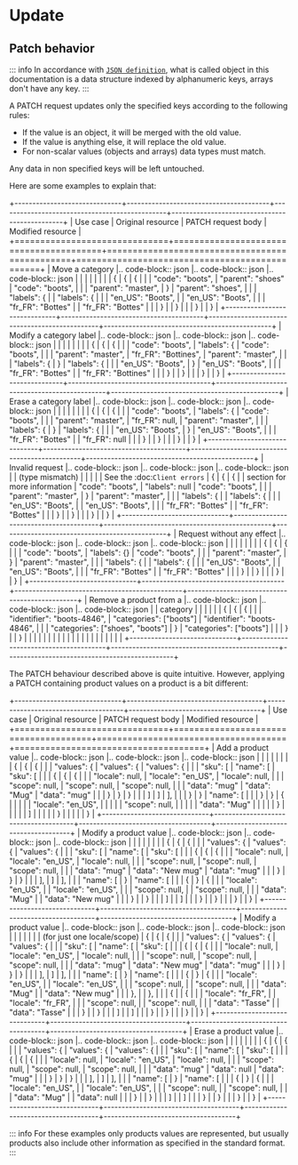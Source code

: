 # Update

## Patch behavior

::: info
In accordance with [`JSON definition`](http://www.json.org), what is called object in this documentation is a data structure indexed by alphanumeric keys, arrays don't have any key.
:::

A PATCH request updates only the specified keys according to the following rules:

 - If the value is an object, it will be merged with the old value.
 - If the value is anything else, it will replace the old value.
 - For non-scalar values (objects and arrays) data types must match.

Any data in non specified keys will be left untouched.

Here are some examples to explain that:

+------------------------------+----------------------------------------+-----------------------------------------------+-----------------------------------------------+
| Use case                     | Original resource                      | PATCH request body                            | Modified resource                             |
+==============================+========================================+===============================================+===============================================+
| Move a category              |.. code-block:: json                    |.. code-block:: json                           |.. code-block:: json                           |
|                              |                                        |                                               |                                               |
|                              |  {                                     |  {                                            |  {                                            |
|                              |      "code": "boots",                  |      "parent": "shoes"                        |      "code": "boots",                         |
|                              |      "parent": "master",               |  }                                            |      "parent": "shoes",                       |
|                              |      "labels": {                       |                                               |      "labels": {                              |
|                              |          "en_US": "Boots",             |                                               |          "en_US": "Boots",                    |
|                              |          "fr_FR": "Bottes"             |                                               |          "fr_FR": "Bottes"                    |
|                              |      }                                 |                                               |      }                                        |
|                              |  }                                     |                                               |  }                                            |
+------------------------------+----------------------------------------+-----------------------------------------------+-----------------------------------------------+
| Modify a category label      |.. code-block:: json                    |.. code-block:: json                           |.. code-block:: json                           |
|                              |                                        |                                               |                                               |
|                              |  {                                     |  {                                            |  {                                            |
|                              |      "code": "boots",                  |      "labels": {                              |      "code": "boots",                         |
|                              |      "parent": "master",               |          "fr_FR": "Bottines",                 |      "parent": "master",                      |
|                              |      "labels": {                       |      }                                        |      "labels": {                              |
|                              |          "en_US": "Boots",             |  }                                            |          "en_US": "Boots",                    |
|                              |          "fr_FR": "Bottes"             |                                               |          "fr_FR": "Bottines"                  |
|                              |      }                                 |                                               |      }                                        |
|                              |  }                                     |                                               |  }                                            |
+------------------------------+----------------------------------------+-----------------------------------------------+-----------------------------------------------+
| Erase a category label       |.. code-block:: json                    |.. code-block:: json                           |.. code-block:: json                           |
|                              |                                        |                                               |                                               |
|                              |  {                                     |  {                                            |  {                                            |
|                              |      "code": "boots",                  |      "labels": {                              |      "code": "boots",                         |
|                              |      "parent": "master",               |          "fr_FR": null,                       |      "parent": "master",                      |
|                              |      "labels": {                       |      }                                        |      "labels": {                              |
|                              |          "en_US": "Boots",             |  }                                            |          "en_US": "Boots",                    |
|                              |          "fr_FR": "Bottes"             |                                               |          "fr_FR": null                        |
|                              |      }                                 |                                               |      }                                        |
|                              |  }                                     |                                               |  }                                            |
+------------------------------+----------------------------------------+-----------------------------------------------+-----------------------------------------------+
| Invalid request              |.. code-block:: json                    |.. code-block:: json                           |.. code-block:: json                           |
| (type mismatch)              |                                        |                                               |                                               |
| See the :doc:`Client errors` |  {                                     |  {                                            |  {                                            |
| section for more information |      "code": "boots",                  |      "labels": null                           |      "code": "boots",                         |
|                              |      "parent": "master",               |  }                                            |      "parent": "master",                      |
|                              |      "labels": {                       |                                               |      "labels": {                              |
|                              |          "en_US": "Boots",             |                                               |          "en_US": "Boots",                    |
|                              |          "fr_FR": "Bottes"             |                                               |          "fr_FR": "Bottes"                    |
|                              |      }                                 |                                               |      }                                        |
|                              |  }                                     |                                               |  }                                            |
+------------------------------+----------------------------------------+-----------------------------------------------+-----------------------------------------------+
| Request without any effect   |.. code-block:: json                    |.. code-block:: json                           |.. code-block:: json                           |
|                              |                                        |                                               |                                               |
|                              |  {                                     |  {                                            |  {                                            |
|                              |      "code": "boots",                  |      "labels": {}                             |      "code": "boots",                         |
|                              |      "parent": "master",               |  }                                            |      "parent": "master",                      |
|                              |      "labels": {                       |                                               |      "labels": {                              |
|                              |          "en_US": "Boots",             |                                               |          "en_US": "Boots",                    |
|                              |          "fr_FR": "Bottes"             |                                               |          "fr_FR": "Bottes"                    |
|                              |      }                                 |                                               |      }                                        |
|                              |  }                                     |                                               |  }                                            |
+------------------------------+----------------------------------------+-----------------------------------------------+-----------------------------------------------+
| Remove a product from a      |.. code-block:: json                    |.. code-block:: json                           |.. code-block:: json                           |
| category                     |                                        |                                               |                                               |
|                              |  {                                     |  {                                            |  {                                            |
|                              |      "identifier": "boots-4846",       |      "categories": ["boots"]                  |      "identifier": "boots-4846",              |
|                              |      "categories": ["shoes", "boots"]  |  }                                            |      "categories": ["boots"]                  |
|                              |  }                                     |                                               |  }                                            |
|                              |                                        |                                               |                                               |
|                              |                                        |                                               |                                               |
|                              |                                        |                                               |                                               |
|                              |                                        |                                               |                                               |
+------------------------------+----------------------------------------+-----------------------------------------------+-----------------------------------------------+

The PATCH behaviour described above is quite intuitive. However, applying a PATCH containing product values on a product is a bit different:

+------------------------------+--------------------------------------+-------------------------------------+-------------------------------------+
| Use case                     | Original resource                    | PATCH request body                  | Modified resource                   |
+==============================+======================================+=====================================+=====================================+
| Add a product value          |.. code-block:: json                  |.. code-block:: json                 |.. code-block:: json                 |
|                              |                                      |                                     |                                     |
|                              |  {                                   |  {                                  |  {                                  |
|                              |      "values": {                     |      "values": {                    |      "values": {                    |
|                              |          "sku": [                    |          "name": [                  |          "sku": [                   |
|                              |              {                       |              {                      |              {                      |
|                              |                  "locale": null,     |                  "locale": "en_US", |                  "locale": null,    |
|                              |                  "scope": null,      |                  "scope": null,     |                  "scope": null,     |
|                              |                  "data": "mug"       |                  "data": "Mug"      |                  "data": "mug"      |
|                              |              }                       |              }                      |              }                      |
|                              |          ]                           |          ]                          |          ],                         |
|                              |      }                               |      }                              |          "name": [                  |
|                              |  }                                   |  }                                  |              {                      |
|                              |                                      |                                     |                  "locale": "en_US", |
|                              |                                      |                                     |                  "scope": null,     |
|                              |                                      |                                     |                  "data": "Mug"      |
|                              |                                      |                                     |              }                      |
|                              |                                      |                                     |          ]                          |
|                              |                                      |                                     |      }                              |
|                              |                                      |                                     |  }                                  |
+------------------------------+--------------------------------------+-------------------------------------+-------------------------------------+
| Modify a product value       |.. code-block:: json                  |.. code-block:: json                 |.. code-block:: json                 |
|                              |                                      |                                     |                                     |
|                              |  {                                   |  {                                  |  {                                  |
|                              |      "values": {                     |      "values": {                    |      "values": {                    |
|                              |          "sku": [                    |          "name": [                  |          "sku": [                   |
|                              |              {                       |              {                      |              {                      |
|                              |                  "locale": null,     |                  "locale": "en_US", |                  "locale": null,    |
|                              |                  "scope": null,      |                  "scope": null,     |                  "scope": null,     |
|                              |                  "data": "mug"       |                  "data": "New mug"  |                  "data": "mug"      |
|                              |              }                       |              }                      |              }                      |
|                              |          ],                          |          ]                          |          ],                         |
|                              |          "name": [                   |      }                              |          "name": [                  |
|                              |              {                       |  }                                  |              {                      |
|                              |                  "locale": "en_US",  |                                     |                  "locale": "en_US", |
|                              |                  "scope": null,      |                                     |                  "scope": null,     |
|                              |                  "data": "Mug"       |                                     |                  "data": "New mug"  |
|                              |              }                       |                                     |              }                      |
|                              |          ]                           |                                     |          ]                          |
|                              |      }                               |                                     |      }                              |
|                              |  }                                   |                                     |  }                                  |
+------------------------------+--------------------------------------+-------------------------------------+-------------------------------------+
| Modify a product value       |.. code-block:: json                  |.. code-block:: json                 |.. code-block:: json                 |
|                              |                                      |                                     |                                     |
| (for just one locale/scope)  |  {                                   |  {                                  |  {                                  |
|                              |      "values": {                     |      "values": {                    |      "values": {                    |
|                              |          "sku": [                    |          "name": [                  |          "sku": [                   |
|                              |              {                       |              {                      |              {                      |
|                              |                  "locale": null,     |                  "locale": "en_US", |                  "locale": null,    |
|                              |                  "scope": null,      |                  "scope": null,     |                  "scope": null,     |
|                              |                  "data": "mug"       |                  "data": "New mug"  |                  "data": "mug"      |
|                              |              }                       |              }                      |              }                      |
|                              |          ],                          |          ]                          |          ],                         |
|                              |          "name": [                   |      }                              |          "name": [                  |
|                              |             {                        |  }                                  |              {                      |
|                              |                  "locale": "en_US",  |                                     |                  "locale": "en_US", |
|                              |                  "scope": null,      |                                     |                  "scope": null,     |
|                              |                  "data": "Mug"       |                                     |                  "data": "New mug"  |
|                              |              },                      |                                     |              },                     |
|                              |              {                       |                                     |              {                      |
|                              |                   "locale": "fr_FR", |                                     |                  "locale": "fr_FR", |
|                              |                   "scope": null,     |                                     |                  "scope": null,     |
|                              |                   "data": "Tasse"    |                                     |                  "data": "Tasse"    |
|                              |              }                       |                                     |              }                      |
|                              |          ]                           |                                     |          ]                          |
|                              |      }                               |                                     |      }                              |
|                              |  }                                   |                                     |  }                                  |
+------------------------------+--------------------------------------+-------------------------------------+-------------------------------------+
| Erase a product value        |.. code-block:: json                  |.. code-block:: json                 |.. code-block:: json                 |
|                              |                                      |                                     |                                     |
|                              |  {                                   |  {                                  |  {                                  |
|                              |      "values": {                     |      "values": {                    |      "values": {                    |
|                              |          "sku": [                    |          "name": [                  |          "sku": [                   |
|                              |              {                       |              {                      |              {                      |
|                              |                  "locale": null,     |                  "locale": "en_US", |                 "locale": null,     |
|                              |                  "scope": null,      |                  "scope": null,     |                 "scope": null,      |
|                              |                  "data": "mug"       |                  "data": null       |                 "data": "mug"       |
|                              |              }                       |              }                      |              }                      |
|                              |          ],                          |          ]                          |          ],                         |
|                              |          "name": [                   |      }                              |          "name": [                  |
|                              |             {                        |  }                                  |              {                      |
|                              |                  "locale": "en_US",  |                                     |                  "locale": "en_US", |
|                              |                  "scope": null,      |                                     |                  "scope": null,     |
|                              |                  "data": "Mug"       |                                     |                  "data": null       |
|                              |             }                        |                                     |              }                      |
|                              |          ]                           |                                     |          ]                          |
|                              |      }                               |                                     |      }                              |
|                              | }                                    |                                     |  }                                  |
+------------------------------+--------------------------------------+-------------------------------------+-------------------------------------+

::: info
For these examples only products values are represented, but usually products also include other information as specified in the standard format.
:::

